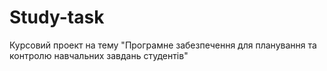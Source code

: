 # Study-task
Курсовий проект на тему "Програмне забезпечення для планування та контролю навчальних завдань студентів" 
